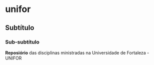 # unifor
## Subtítulo
### Sub-subtítulo
**Reposiório** das disciplinas ministradas na Universidade de Fortaleza - UNIFOR
